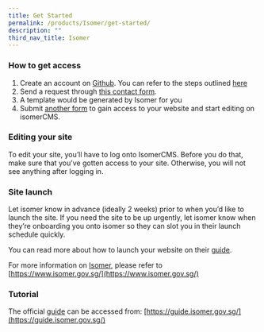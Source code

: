 ```yaml
---
title: Get Started
permalink: /products/Isomer/get-started/
description: ""
third_nav_title: Isomer
---
```

### **How to get access**


1.  Create an account on [Github](https://www.github.com/). You can refer to the steps outlined [here](https://guide.isomer.gov.sg/)
2.  Send a request through [this contact form](https://go.gov.sg/isomer-contact/).
3.  A template would be generated by Isomer for you
4.  Submit [another form](https://go.gov.sg/isomer-contact/) to gain access to your website and start editing on isomerCMS.

### **Editing your site**

To edit your site, you’ll have to log onto IsomerCMS. Before you do that, make sure that you’ve gotten access to your site. Otherwise, you will not see anything after logging in.

### **Site launch**

Let isomer know in advance (ideally 2 weeks) prior to when you’d like to launch the site. If you need the site to be up urgently, let isomer know when they’re onboarding you onto isomer so they can slot you in their launch schedule quickly.

You can read more about how to launch your website on their [guide](https://guide.isomer.gov.sg/).

For more information on [Isomer](https://www.isomer.gov.sg/), please refer to [https://www.isomer.gov.sg/](https://www.isomer.gov.sg/)

### **Tutorial**
The official [guide](https://guide.isomer.gov.sg/) can be accessed from: [https://guide.isomer.gov.sg/](https://guide.isomer.gov.sg/)